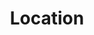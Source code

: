 ---
layout: layouts/collection.njk
title: Location
navtitle: Location
permalink: /location/index.html
tags:
  - nav
photos:
  - alt: 1950’s fashion
    title: 1950’s fashion
    large_image: /static/img/location/1.jpg
    image: /static/img/location/1_1.jpg
    orientation: 'portrait'
  - alt: 1950’s fashion
    title: 1950’s fashion
    large_image: /static/img/location/2.jpg
    image: /static/img/location/2_1.jpg
    orientation: 'portrait'
  - alt: 1950’s fashion
    title: 1950’s fashion
    large_image: /static/img/location/3.jpg
    image: /static/img/location/3_1.jpg
    orientation: 'portrait'
  - alt: Alice in wonderland
    title: Alice in wonderland
    large_image: /static/img/location/4.jpg
    image: /static/img/location/4_1.jpg
    orientation: 'portrait'
  - alt: Alice in wonderland
    title: Alice in wonderland
    large_image: /static/img/location/5.jpg
    image: /static/img/location/5_1.jpg
    orientation: 'portrait'
  - alt: Alice in wonderland
    title: Alice in wonderland
    large_image: /static/img/location/6.jpg
    image: /static/img/location/6_1.jpg
    orientation: 'portrait'
  - alt: Alice in wonderland
    title: Alice in wonderland
    subtitle: Sample magazine spread
    large_image: /static/img/location/7.jpg
    image: /static/img/location/7_1.jpg
    orientation: 'portrait'
  - alt: Alice in wonderland, sample magazine spread
    title: Alice in wonderland
    subtitle: Sample magazine spread
    large_image: /static/img/location/8.jpg
    image: /static/img/location/8_1.jpg
    orientation: 'landscape'
  - alt: Sheffield park
    title: Sheffield park
    large_image: /static/img/location/9.jpg
    image: /static/img/location/9_1.jpg
    orientation: 'portrait'
  - alt: Sheffield park
    title: Sheffield park
    large_image: /static/img/location/10.jpg
    image: /static/img/location/10_1.jpg
    orientation: 'portrait'
  - alt: Sheffield park
    title: Sheffield park
    large_image: /static/img/location/11.jpg
    image: /static/img/location/11_1.jpg
    orientation: 'portrait'
  - alt: Female beauty
    title: Female beauty
    large_image: /static/img/location/12.jpg
    image: /static/img/location/12_1.jpg
    orientation: 'portrait'
  - alt: Female beauty
    title: Female beauty
    large_image: /static/img/location/13.jpg
    image: /static/img/location/13_1.jpg
    orientation: 'portrait'
  - alt: Female beauty
    title: Female beauty
    large_image: /static/img/location/14.jpg
    image: /static/img/location/14_1.jpg
    orientation: 'landscape'
  - alt: ‘Bailey’ the Dartmoor pony
    title: ‘Bailey’ the Dartmoor pony
    large_image: /static/img/location/15.jpg
    image: /static/img/location/15_1.jpg
    orientation: 'portrait'
  - alt: ‘Bailey’ the Dartmoor pony
    title: ‘Bailey’ the Dartmoor pony
    large_image: /static/img/location/16.jpg
    image: /static/img/location/16_1.jpg
    orientation: 'portrait'
  - alt: ‘Bailey’ the Dartmoor pony
    title: ‘Bailey’ the Dartmoor pony
    large_image: /static/img/location/17.jpg
    image: /static/img/location/17_1.jpg
    orientation: 'portrait'
  - alt: ‘Bailey’ the Dartmoor pony
    title: ‘Bailey’ the Dartmoor pony
    large_image: /static/img/location/18.jpg
    image: /static/img/location/18_1.jpg
    orientation: 'portrait'
  - alt: ‘Bailey’ the Dartmoor pony
    title: ‘Bailey’ the Dartmoor pony
    large_image: /static/img/location/19.jpg
    image: /static/img/location/19_1.jpg
    orientation: 'portrait'
  - alt: ‘Bailey’ the Dartmoor pony
    title: ‘Bailey’ the Dartmoor pony
    large_image: /static/img/location/20.jpg
    image: /static/img/location/20_1.jpg
    orientation: 'portrait'
  - alt: ‘Bailey’ the Dartmoor pony
    title: ‘Bailey’ the Dartmoor pony
    large_image: /static/img/location/21.jpg
    image: /static/img/location/21_1.jpg
    orientation: 'landscape'
  - alt: ‘Bailey’ the Dartmoor pony
    title: ‘Bailey’ the Dartmoor pony
    large_image: /static/img/location/22.jpg
    image: /static/img/location/22_1.jpg
    orientation: 'landscape'
  - alt: ‘Pongo’ the pug
    title: ‘Pongo’ the pug
    large_image: /static/img/location/23.jpg
    image: /static/img/location/23_1.jpg
    orientation: 'landscape'
  - alt: ‘Pongo’ the pug
    title: ‘Pongo’ the pug
    large_image: /static/img/location/24.jpg
    image: /static/img/location/24_1.jpg
    orientation: 'landscape'
---